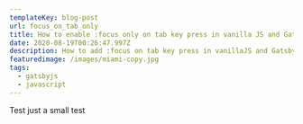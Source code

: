 ```yaml
---
templateKey: blog-post
url: focus_on_tab_only
title: How to enable :focus only on tab key press in vanilla JS and GatsbyJS
date: 2020-08-19T00:26:47.997Z
description: How to add :focus on tab key press in vanillaJS and GatsbyJS.
featuredimage: /images/miami-copy.jpg
tags:
  - gatsbyjs
  - javascript
---
```

Test just a small test